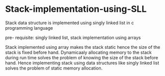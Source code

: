 # Stack-implementation-using-SLL
Stack data structure is implemented using singly linked list in c programming language

pre- requisite: singly linked list, stack implementation using arrays

Stack implemented using array makes the stack static hence the size of the stack is fixed before hand.
Dynamicaaly allocating memory to the stack during run time solves the problem of knowing the size of the stack before hand.
Hence implementing stack using data structures like singly linked list solves the problem of static memory allocation.
